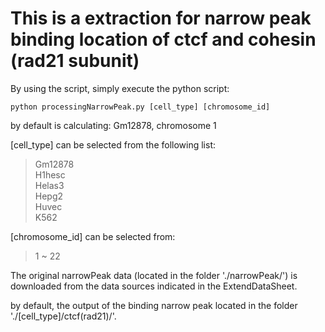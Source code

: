 # This is a extraction for narrow peak binding location of ctcf and cohesin (rad21 subunit)

By using the script, simply execute the python script:
```
python processingNarrowPeak.py [cell_type] [chromosome_id]
```
by default is calculating: Gm12878, chromosome 1 

[cell_type] can be selected from the following list:  
>Gm12878  
>H1hesc  
>Helas3  
>Hepg2  
>Huvec  
>K562  

[chromosome_id] can be selected from:  
>1 ~ 22

The original narrowPeak data (located in the folder './narrowPeak/') is downloaded from the data sources indicated in the ExtendDataSheet.

by default, the output of the binding narrow peak located in the folder './[cell_type]/ctcf(rad21)/'.
